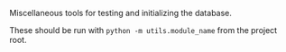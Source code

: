 Miscellaneous tools for testing and initializing the database.

These should be run with `python -m utils.module_name` from the project root.
